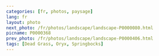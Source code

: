 ```yaml
---
categories: [fr, photos, paysage]
lang: fr
layout: photo
next_photo: /fr/photos/landscape/landscape-P0000080.html
picname: P0000368
prev_photo: /fr/photos/landscape/landscape-P0000406.html
tags: [Dead Grass, Oryx, Springbocks]
---
```


